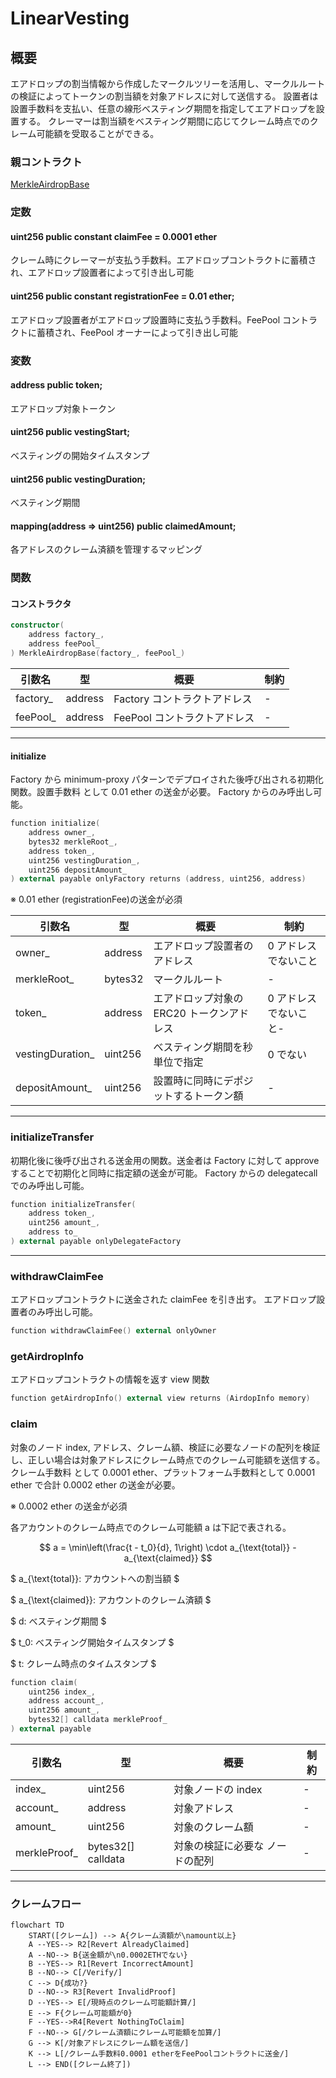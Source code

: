 # LinearVesting

## 概要

エアドロップの割当情報から作成したマークルツリーを活用し、マークルルートの検証によってトークンの割当額を対象アドレスに対して送信する。
設置者は設置手数料を支払い、任意の線形べスティング期間を指定してエアドロップを設置する。
クレーマーは割当額をべスティング期間に応じてクレーム時点でのクレーム可能額を受取ることができる。

### 親コントラクト

[MerkleAirdropBase](../MerkleAirdropBase/index.md)

### 定数

#### uint256 public constant claimFee = 0.0001 ether

クレーム時にクレーマーが支払う手数料。エアドロップコントラクトに蓄積され、エアドロップ設置者によって引き出し可能

#### uint256 public constant registrationFee = 0.01 ether;

エアドロップ設置者がエアドロップ設置時に支払う手数料。FeePool コントラクトに蓄積され、FeePool オーナーによって引き出し可能

### 変数

#### address public token;

エアドロップ対象トークン

#### uint256 public vestingStart;

べスティングの開始タイムスタンプ

#### uint256 public vestingDuration;

べスティング期間

#### mapping(address => uint256) public claimedAmount;

各アドレスのクレーム済額を管理するマッピング

### 関数

#### コンストラクタ

```kotlin
constructor(
    address factory_,
    address feePool_
) MerkleAirdropBase(factory_, feePool_)
```

| 引数名    | 型      | 概要                         | 制約 |
| --------- | ------- | ---------------------------- | ---- |
| factory\_ | address | Factory コントラクトアドレス | -    |
| feePool\_ | address | FeePool コントラクトアドレス | -    |

---

#### initialize

Factory から minimum-proxy パターンでデプロイされた後呼び出される初期化関数。設置手数料 として 0.01 ether の送金が必要。
Factory からのみ呼出し可能。

```kotlin
function initialize(
    address owner_,
    bytes32 merkleRoot_,
    address token_,
    uint256 vestingDuration_,
    uint256 depositAmount_
) external payable onlyFactory returns (address, uint256, address)
```

※ 0.01 ether (registrationFee)の送金が必須

| 引数名            | 型      | 概要                                      | 制約                  |
| ----------------- | ------- | ----------------------------------------- | --------------------- |
| owner\_           | address | エアドロップ設置者のアドレス              | 0 アドレスでないこと  |
| merkleRoot\_      | bytes32 | マークルルート                            | -                     |
| token\_           | address | エアドロップ対象の ERC20 トークンアドレス | 0 アドレスでないこと- |
| vestingDuration\_ | uint256 | べスティング期間を秒単位で指定            | 0 でない              |
| depositAmount\_   | uint256 | 設置時に同時にデポジットするトークン額    | -                     |

---

### initializeTransfer

初期化後に後呼び出される送金用の関数。送金者は Factory に対して approve することで初期化と同時に指定額の送金が可能。
Factory からの delegatecall でのみ呼出し可能。

```kotlin
function initializeTransfer(
    address token_,
    uint256 amount_,
    address to_
) external payable onlyDelegateFactory
```

---

### withdrawClaimFee

エアドロップコントラクトに送金された claimFee を引き出す。
エアドロップ設置者のみ呼出し可能。

```kotlin
function withdrawClaimFee() external onlyOwner
```

### getAirdropInfo

エアドロップコントラクトの情報を返す view 関数

```kotlin
function getAirdropInfo() external view returns (AirdopInfo memory)
```

### claim

対象のノード index, アドレス、クレーム額、検証に必要なノードの配列を検証し、正しい場合は対象アドレスにクレーム時点でのクレーム可能額を送信する。クレーム手数料 として 0.0001 ether、プラットフォーム手数料として 0.0001 ether で合計 0.0002 ether の送金が必要。

※ 0.0002 ether の送金が必須

各アカウントのクレーム時点でのクレーム可能額 a は下記で表される。

$$
a = \min\left(\frac{t - t_0}{d}, 1\right) \cdot a_{\text{total}} - a_{\text{claimed}}
$$

$
a_{\text{total}}: アカウントへの割当額
$

$
a_{\text{claimed}}: アカウントのクレーム済額
$

$
d: べスティング期間
$

$
t_0: べスティング開始タイムスタンプ
$

$
t: クレーム時点のタイムスタンプ
$

```kotlin
function claim(
    uint256 index_,
    address account_,
    uint256 amount_,
    bytes32[] calldata merkleProof_
) external payable
```

| 引数名        | 型                 | 概要                            | 制約 |
| ------------- | ------------------ | ------------------------------- | ---- |
| index\_       | uint256            | 対象ノードの index              | -    |
| account\_     | address            | 対象アドレス                    | -    |
| amount\_      | uint256            | 対象のクレーム額                | -    |
| merkleProof\_ | bytes32[] calldata | 対象の検証に必要な ノードの配列 | -    |

---

### クレームフロー

```mermaid
flowchart TD
    START([クレーム]) --> A{クレーム済額が\namount以上}
    A --YES--> R2[Revert AlreadyClaimed]
    A --NO--> B{送金額が\n0.0002ETHでない}
    B --YES--> R1[Revert IncorrectAmount]
    B --NO--> C[/Verify/]
    C --> D{成功?}
    D --NO--> R3[Revert InvalidProof]
    D --YES--> E[/現時点のクレーム可能額計算/]
    E --> F{クレーム可能額が0}
    F --YES-->R4[Revert NothingToClaim]
    F --NO--> G[/クレーム済額にクレーム可能額を加算/]
    G --> K[/対象アドレスにクレーム額を送信/]
    K --> L[/クレーム手数料0.0001 etherをFeePoolコントラクトに送金/]
    L --> END([クレーム終了])
```
